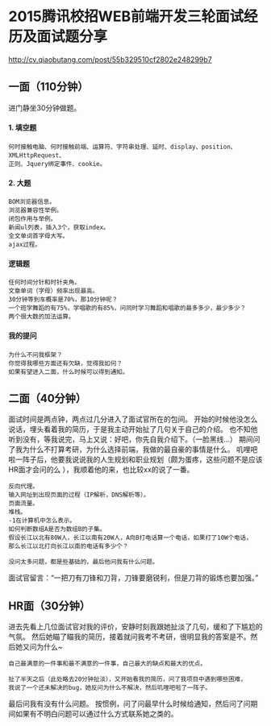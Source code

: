 # 2015腾讯校招WEB前端开发三轮面试经历及面试题分享
http://cv.qiaobutang.com/post/55b329510cf2802e248299b7


## 一面（110分钟）

进门静坐30分钟做题。

#### 1. 填空题

    何时接触电脑、何时接触前端、运算符、字符串处理、延时、display、position、XMLHttpRequest、
    正则、Jquery绑定事件、cookie。

#### 2. 大题

    BOM浏览器信息。
    浏览器兼容性举例。
    闭包作用与举例。
    新闻ul列表，插入3个，获取index。
    全文单词首字母大写。
    ajax过程。

#### 逻辑题
    
    任何时间分针和时针夹角。
    文章单词（字母）频率出现最高。
    30分钟等到车概率是70%，那10分钟呢？
    一个班学舞蹈的有75%，学唱歌的有85%，问同时学习舞蹈和唱歌的最多多少，最少多少？
    两个很大数的加法运算。

#### 我的提问

    为什么不问我框架？
    你觉得我哪些方面还有欠缺，觉得我如何？
    如果有望进入二面，什么时候可以得到通知。


## 二面（40分钟）

面试时间是两点钟，两点过几分进入了面试官所在的包间。
开始的时候他没怎么说话，埋头看着我的简历，于是我主动开始扯了几句关于自己的介绍。
也不知他听到没有，等我说完，马上又说：好吧，你先自我介绍下。（一脸黑线...）
期间问了我为什么不打算考研，为什么选择前端，我做的最自豪的事情是什么。
叽哩吧啦一阵子后，他要我说说我的人生规划和职业规划（颇为蛋疼，这些问题不是应该HR面才会问的么 
），我顺着他的来，也比较xx的说了一番。

    反向代理。
    输入网址到出现页面的过程（IP解析，DNS解析等）。
    页面流量。
    堆栈。
    -1在计算机中怎么表示。
    如何判断数组A是否为数组B的子集。
    假设长江以北有80W人，长江以南有20W人，A向B打电话算一个电话，如果打了10W个电话，
    那么长江以北打向长江以南的电话有多少个？
    
    没问太多问题，都是些基础的，最后他问我有什么问题。

面试官留言：“一把刀有刀锋和刀背，刀锋要磨锐利，但是刀背的锻炼也要加强。”

## HR面（30分钟）

进去先看上几位面试官对我的评价，安静时刻我跟她扯淡了几句，缓和了下尴尬的气氛。
然后她瞄了瞄我的简历，接着就问我考不考研，很明显我的答案是不。然后她又问为什么~

    自己最满意的一件事和最不满意的一件事，自己最大的缺点和最大的优点。
    
    扯了半天之后（此处略去20分钟扯淡），又开始看我的简历，问了我项目中遇到哪些困难，
    我说了一个还未解决的bug，她反问为什么不解决，然后叽哩吧啦了一阵子。


最后问我有没有什么问题。
按惯例，问了问最早什么时候给通知，然后问了问期间如果有不明白问题可以通过什么方式联系她之类的。